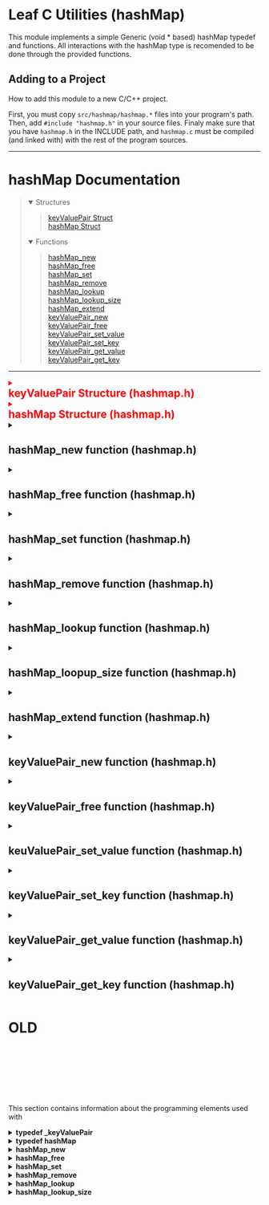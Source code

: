 <style>
	.margin-zero {
		margin:0;
		color: red;
	}
</style>

# Leaf C Utilities (hashMap)
This module implements a simple Generic (void * based) hashMap typedef and functions. All interactions with the hashMap type is recomended to be done through the provided functions.

## Adding to a Project
How to add this module to a new C/C++ project.

First, you must copy `src/hashmap/hashmap.*` files into your program's path. Then, add `#include "hashmap.h"` in your source files. Finaly make sure that you have `hashmap.h` in the INCLUDE path, and `hashmap.c` must be compiled (and linked with) with the rest of the program sources.

---
# hashMap Documentation
> <details open><summary>Structures</summary>
>
> > [keyValuePair Struct]() <br>
> > [hashMap Struct]() <br>
> </details>
> <details open><summary>Functions</summary>
>
> > [hashMap_new]() <br>
> > [hashMap_free]() <br>
> > [hashMap_set]() <br>
> > [hashMap_remove]() <br>
> > [hashMap_lookup]() <br>
> > [hashMap_lookup_size]() <br>
> > [hashMap_extend]() <br>
> > [keyValuePair_new]() <br>
> > [keyValuePair_free]() <br>
> > [keyValuePair_set_value]() <br>
> > [keyValuePair_set_key]() <br>
> > [keyValuePair_get_value]() <br>
> > [keyValuePair_get_key]() <br>
> > 
> </details>

---

[//]: <> (Win32API inspired Documentation)
<details class="margin-zero"><summary><h2 class="margin-zero">keyValuePair Structure (hashmap.h)</h2></summary>

**In this section**
> [Syntax]() <br>
> [Parameters]() <br>
> [Return value]() <br>
> [Requirements]() <br>
> [See also]() <br>

None

### Syntax
C code
```

```

### Parameters
None

### Return value
None

### Requirements
| | |
|:--- |:--- |
| **Minimum supported C ver.** | C89 standard |
| **Target Platform** | Any |
| **Header** | hashmap.h |
| **Source File** | hashmap.c |

### See also
**[hashMap]()** <br>
**[hashMap_new]()** <br>
**[hashMap_free]()** <br>
**[hashMap_set]()** <br>
**[hashMap_remove]()** <br>
**[hashMap_lookup]()** <br>
**[hashMap_lookup_size]()** <br>

---

</details>

[//]: <> (Win32API inspired Documentation)
<details class="margin-zero"><summary><h2 class="margin-zero">hashMap Structure (hashmap.h)</h2></summary>

**In this section**
> [Syntax]() <br>
> [Parameters]() <br>
> [Return value]() <br>
> [Requirements]() <br>
> [See also]() <br>

None

### Syntax
C code
```

```

### Parameters
None

### Return value
None

### Requirements
| | |
|:--- |:--- |
| **Minimum supported C ver.** | C89 standard |
| **Target Platform** | Any |
| **Header** | hashmap.h |
| **Source File** | hashmap.c |

### See also
**[hashMap]()** <br>
**[hashMap_new]()** <br>
**[hashMap_free]()** <br>
**[hashMap_set]()** <br>
**[hashMap_remove]()** <br>
**[hashMap_lookup]()** <br>
**[hashMap_lookup_size]()** <br>

---

</details>

[//]: <> (Win32API inspired Documentation)
<details><summary><h2>hashMap_new function (hashmap.h)</h2></summary>

**In this section**
> [Syntax]() <br>
> [Parameters]() <br>
> [Return value]() <br>
> [Requirements]() <br>
> [See also]() <br>

Creates a hashMap* object.

### Syntax
C code
```
hashMap* hashMap_new(void);
```

### Parameters
None

### Return value
Newly created hashMap* object.

### Requirements
| | |
|:--- |:--- |
| **Minimum supported C ver.** | C89 standard |
| **Target Platform** | Any |
| **Header** | hashmap.h |
| **Source File** | hashmap.c |

### See also
**[hashMap]()** <br>
**[hashMap_free]()** <br>
**[hashMap_set]()** <br>
**[hashMap_remove]()** <br>
**[hashMap_lookup]()** <br>
**[hashMap_lookup_size]()** <br>

---

</details>

[//]: <> (Win32API inspired Documentation)
<details><summary><h2>hashMap_free function (hashmap.h)</h2></summary>

**In this section**
> [Syntax]() <br>
> [Parameters]() <br>
> [Return value]() <br>
> [Requirements]() <br>
> [See also]() <br>

Frees the allocated memory stored in a hashMap* object.

### Syntax
C code
```
void hashMap_free(
	hashMap* self
);
```

### Parameters
`self`

Type: **hashMap***

Pointer to a hashMap that was created using [hashMap_new]().

### Return value
None

### Requirements
| | |
|:--- |:--- |
| **Minimum supported C ver.** | C89 standard |
| **Target Platform** | Any |
| **Header** | hashmap.h |
| **Source File** | hashmap.c |

### See also
**[hashMap]()** <br>
**[hashMap_new]()** <br>


---

</details>

[//]: <> (Win32API inspired Documentation)
<details><summary><h2>hashMap_set function (hashmap.h)</h2></summary>

**In this section**
> [Syntax]() <br>
> [Parameters]() <br>
> [Return value]() <br>
> [Requirements]() <br>
> [See also]() <br>

None

### Syntax
C code
```

```

### Parameters
None

### Return value
None

### Requirements
| | |
|:--- |:--- |
| **Minimum supported C ver.** | C89 standard |
| **Target Platform** | Any |
| **Header** | hashmap.h |
| **Source File** | hashmap.c |

### See also
**[hashMap]()** <br>
**[hashMap_new]()** <br>
**[hashMap_free]()** <br>
**[hashMap_set]()** <br>
**[hashMap_remove]()** <br>
**[hashMap_lookup]()** <br>
**[hashMap_lookup_size]()** <br>


---

</details>

[//]: <> (Win32API inspired Documentation)
<details><summary><h2>hashMap_remove function (hashmap.h)</h2></summary>

**In this section**
> [Syntax]() <br>
> [Parameters]() <br>
> [Return value]() <br>
> [Requirements]() <br>
> [See also]() <br>

None

### Syntax
C code
```

```

### Parameters
None

### Return value
None

### Requirements
| | |
|:--- |:--- |
| **Minimum supported C ver.** | C89 standard |
| **Target Platform** | Any |
| **Header** | hashmap.h |
| **Source File** | hashmap.c |

### See also
**[hashMap]()** <br>
**[hashMap_new]()** <br>
**[hashMap_free]()** <br>
**[hashMap_set]()** <br>
**[hashMap_remove]()** <br>
**[hashMap_lookup]()** <br>

**[hashMap_lookup_size]()** <br>

---

</details>

[//]: <> (Win32API inspired Documentation)
<details><summary><h2>hashMap_lookup function (hashmap.h)</h2></summary>

**In this section**
> [Syntax]() <br>
> [Parameters]() <br>
> [Return value]() <br>
> [Requirements]() <br>
> [See also]() <br>

None

### Syntax
C code
```

```

### Parameters
None

### Return value
None

### Requirements
| | |
|:--- |:--- |
| **Minimum supported C ver.** | C89 standard |
| **Target Platform** | Any |
| **Header** | hashmap.h |
| **Source File** | hashmap.c |

### See also
**[hashMap]()** <br>
**[hashMap_new]()** <br>
**[hashMap_free]()** <br>
**[hashMap_set]()** <br>
**[hashMap_remove]()** <br>

**[hashMap_lookup]()** <br>
**[hashMap_lookup_size]()** <br>

---

</details>

[//]: <> (Win32API inspired Documentation)
<details><summary><h2>hashMap_loopup_size function (hashmap.h)</h2></summary>

**In this section**
> [Syntax]() <br>
> [Parameters]() <br>
> [Return value]() <br>
> [Requirements]() <br>
> [See also]() <br>

None

### Syntax
C code
```

```

### Parameters
None

### Return value
None

### Requirements
| | |
|:--- |:--- |
| **Minimum supported C ver.** | C89 standard |
| **Target Platform** | Any |
| **Header** | hashmap.h |
| **Source File** | hashmap.c |

### See also
**[hashMap]()** <br>
**[hashMap_new]()** <br>
**[hashMap_free]()** <br>
**[hashMap_set]()** <br>

**[hashMap_remove]()** <br>
**[hashMap_lookup]()** <br>
**[hashMap_lookup_size]()** <br>

---

</details>

[//]: <> (Win32API inspired Documentation)
<details><summary><h2>hashMap_extend function (hashmap.h)</h2></summary>

**In this section**
> [Syntax]() <br>
> [Parameters]() <br>
> [Return value]() <br>
> [Requirements]() <br>
> [See also]() <br>

None

### Syntax
C code
```

```

### Parameters
None

### Return value
None

### Requirements
| | |
|:--- |:--- |
| **Minimum supported C ver.** | C89 standard |
| **Target Platform** | Any |
| **Header** | hashmap.h |
| **Source File** | hashmap.c |

### See also
**[hashMap]()** <br>
**[hashMap_new]()** <br>
**[hashMap_free]()** <br>

**[hashMap_set]()** <br>
**[hashMap_remove]()** <br>
**[hashMap_lookup]()** <br>
**[hashMap_lookup_size]()** <br>

---

</details>

[//]: <> (Win32API inspired Documentation)
<details><summary><h2>keyValuePair_new function (hashmap.h)</h2></summary>

**In this section**
> [Syntax]() <br>
> [Parameters]() <br>
> [Return value]() <br>
> [Requirements]() <br>
> [See also]() <br>

None

### Syntax
C code
```

```

### Parameters
None

### Return value
None

### Requirements
| | |
|:--- |:--- |
| **Minimum supported C ver.** | C89 standard |
| **Target Platform** | Any |
| **Header** | hashmap.h |
| **Source File** | hashmap.c |

### See also
**[hashMap]()** <br>
**[hashMap_new]()** <br>

**[hashMap_free]()** <br>
**[hashMap_set]()** <br>
**[hashMap_remove]()** <br>
**[hashMap_lookup]()** <br>
**[hashMap_lookup_size]()** <br>

---

</details>

[//]: <> (Win32API inspired Documentation)
<details><summary><h2>keyValuePair_free function (hashmap.h)</h2></summary>

**In this section**
> [Syntax]() <br>
> [Parameters]() <br>
> [Return value]() <br>
> [Requirements]() <br>
> [See also]() <br>

None

### Syntax
C code
```

```

### Parameters
None

### Return value
None

### Requirements
| | |
|:--- |:--- |
| **Minimum supported C ver.** | C89 standard |
| **Target Platform** | Any |
| **Header** | hashmap.h |
| **Source File** | hashmap.c |

### See also
**[hashMap]()** <br>

**[hashMap_new]()** <br>
**[hashMap_free]()** <br>
**[hashMap_set]()** <br>
**[hashMap_remove]()** <br>
**[hashMap_lookup]()** <br>
**[hashMap_lookup_size]()** <br>

---

</details>

[//]: <> (Win32API inspired Documentation)
<details><summary><h2>keuValuePair_set_value function (hashmap.h)</h2></summary>

**In this section**
> [Syntax]() <br>
> [Parameters]() <br>
> [Return value]() <br>
> [Requirements]() <br>
> [See also]() <br>

None

### Syntax
C code
```

```

### Parameters
None

### Return value
None

### Requirements
| | |
|:--- |:--- |
| **Minimum supported C ver.** | C89 standard |
| **Target Platform** | Any |
| **Header** | hashmap.h |
| **Source File** | hashmap.c |

### See also

**[hashMap]()** <br>
**[hashMap_new]()** <br>
**[hashMap_free]()** <br>
**[hashMap_set]()** <br>
**[hashMap_remove]()** <br>
**[hashMap_lookup]()** <br>
**[hashMap_lookup_size]()** <br>

---

</details>

[//]: <> (Win32API inspired Documentation)
<details><summary><h2>keyValuePair_set_key function (hashmap.h)</h2></summary>

**In this section**
> [Syntax]() <br>
> [Parameters]() <br>
> [Return value]() <br>
> [Requirements]() <br>
> [See also]() <br>

None

### Syntax
C code
```

```

### Parameters
None

### Return value
None

### Requirements
| | |
|:--- |:--- |
| **Minimum supported C ver.** | C89 standard |
| **Target Platform** | Any |
| **Header** | hashmap.h |
| **Source File** | hashmap.c |


### See also
**[hashMap]()** <br>
**[hashMap_new]()** <br>
**[hashMap_free]()** <br>
**[hashMap_set]()** <br>
**[hashMap_remove]()** <br>
**[hashMap_lookup]()** <br>
**[hashMap_lookup_size]()** <br>

---

</details>

[//]: <> (Win32API inspired Documentation)
<details><summary><h2>keyValuePair_get_value function (hashmap.h)</h2></summary>

**In this section**
> [Syntax]() <br>
> [Parameters]() <br>
> [Return value]() <br>
> [Requirements]() <br>
> [See also]() <br>

None

### Syntax
C code
```

```

### Parameters
None

### Return value
None

### Requirements
| | |
|:--- |:--- |
| **Minimum supported C ver.** | C89 standard |
| **Target Platform** | Any |
| **Header** | hashmap.h |
| **Source File** | hashmap.c |


### See also
**[hashMap]()** <br>
**[hashMap_new]()** <br>
**[hashMap_free]()** <br>
**[hashMap_set]()** <br>
**[hashMap_remove]()** <br>
**[hashMap_lookup]()** <br>
**[hashMap_lookup_size]()** <br>

---

</details>

[//]: <> (Win32API inspired Documentation)
<details><summary><h2>keyValuePair_get_key function (hashmap.h)</h2></summary>

**In this section**
> [Syntax]() <br>
> [Parameters]() <br>
> [Return value]() <br>
> [Requirements]() <br>
> [See also]() <br>

None

### Syntax
C code
```

```

### Parameters
None

### Return value
None

### Requirements
| | |
|:--- |:--- |
| **Minimum supported C ver.** | C89 standard |
| **Target Platform** | Any |
| **Header** | hashmap.h |
| **Source File** | hashmap.c |

### See also
**[hashMap]()** <br>
**[hashMap_new]()** <br>
**[hashMap_free]()** <br>
**[hashMap_set]()** <br>
**[hashMap_remove]()** <br>
**[hashMap_lookup]()** <br>
**[hashMap_lookup_size]()** <br>

</details>

# OLD
<br>
<br>
<br>
<br>
<br>
<br>

This section contains information about the programming elements used with 

<details>
<summary> <b> typedef _keyValuePair </b> </summary>

> keyValuePair element
> ```
> typedef struct 
> {
>     void  *key;
>     size_t key_size;
>     void  *value;
>     size_t value_size;
> } _keyValuePair;
> ```
</details>

<details>
<summary> <b> typedef hashMap </b> </summary>

> hashMap element 
> ```
> typedef struct 
> {
>     _keyValuePair **_list;
>     int _count;
>     int _alloc_len;
> } hashMap;
> ```
</details>

<details>
<summary> <b> hashMap_new </b> </summary>

> Creates a new hashMap Object, used as an initializer for the datatype. 
> ```
> hashMap * hashMap_new (void);
> ```
> This function takes no parameters and returns a new hashMap object
> `hashMap_new()` allocates a new hashMap and returns a hashMap pointer, this hashMap must be freed useing the `hashMap_free()` function.
</details>

<details>
<summary> <b> hashMap_free </b> </summary>

> Destroys hashMap Objects, used as a destructor for the datatype.
> ```
> void hashMap_free (hashMap *self);
> ```
> `hashMap_free()` deallocates/frees all memory allocated in the hashMap Element. This function must be run after you are done using the hashMap element. For instructions on how to create a new hashMap please refer to `hashMap_new()`.
</details>

<details>
<summary> <b> hashMap_set </b> </summary>

> desctiprion
> ```
> void hashMap_set (hashMap *self, void *key_ptr, size_t key_size, void *value_ptr, size_t value_size);
> ```
</details>

<details>
<summary> <b> hashMap_remove </b> </summary>

> desc
> ```
> void hashMap_remove (hashMap *self, void *key_ptr, size_t key_size);
> ```
</details>


<details>
<summary> <b> hashMap_lookup</b> </summary>

> desc
> ```
> int hashMap_lookup (hashMap *self, void *key_ptr, size_t key_size, void *value_return);
> ```
</details>


<details>
<summary> <b> hashMap_lookup_size</b> </summary>

> desc
> ```
> int hashMap_lookup_size (hashMap *self, void *key_ptr, size_t key_size, size_t *value_size_return); 
> ```

</details>
